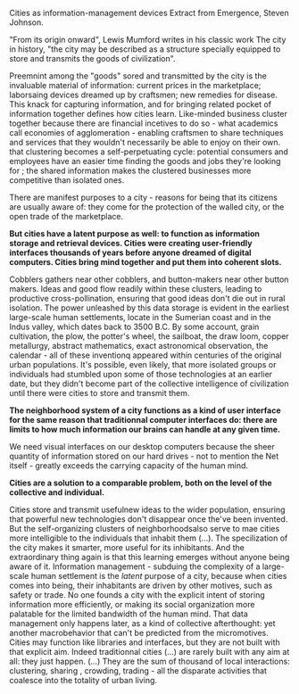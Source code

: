 Cities as information-management devices
Extract from Emergence, Steven Johnson.

"From its origin onward", Lewis Mumford writes in his classic work The city in history, "the city may be described as a structure specially equipped to store and transmits the goods of civilization". 

Preemnint among the "goods" sored and transmitted by the city is the invaluable material of information: current prices in the marketplace; laborsaing devices dreamed up by craftsmen; new remedies for disease. This knack for capturing information, and for  bringing related pocket of information together defines how cities learn. Like-minded business cluster together because there are financial incetives to do so - what academics call economies of agglomeration - enabling craftsmen to share techniques and services that they wouldn't necessarily be able to enjoy on their own. that clustering becomes a self-perpetuating cycle: potential consumers and employees have an easier time finding the goods and jobs they're looking for ; the shared information makes the clustered businesses more competitive than isolated ones.

There are manifest purposes to a city - reasons for being that its citizens are usually aware of: they come for the protection of the walled city, or the open trade of the marketplace. 

**But cities have a latent purpose as well: to function as information storage  and retrieval devices. Cities were creating user-friendly interfaces thousands of years before anyone dreamed of digital computers. Cities bring mind together and put them into coherent slots.** 

Cobblers gathers near other cobblers, and button-makers near other button makers. Ideas and good flow readily within these clusters, leading to productive cross-pollination, ensuring that good ideas don't die out in rural isolation. The power unleashed by this data storage is evident in the earliest large-scale human settlements, locate in the Sumerian coast and in the Indus valley, which dates back to 3500 B.C. By some account, grain cultivation, the plow, the potter's wheel, the sailboat, the draw loom, copper metallurgy, abstract mathematics, exact astronomical observation, the calendar - all of these inventionq appeared within centuries of the original urban populations. It's possible, even likely, that more isolated  groups or individuals had stumbled upon some of those technologies at an earlier date, but they didn't become part of the collective intelligence of civilization until there were cities  to store and transmit them.

**The neighborhood system of a city functions as a kind of user interface for the same reason that traditionnal computer interfaces do: there are limits to how much information our brains can handle at any given time.** 

We need visual interfaces  on our desktop computers because the sheer quantity of information stored on our hard drives - not to mention the Net itself - greatly exceeds the carrying capacity of the human mind. 

**Cities are a solution to a comparable problem, both on the level of the collective and individual.**

Cities store and transmit usefulnew ideas to the wider population, ensuring that powerful new technologies don't disappear once the've been invented. But the self-organizing clusters of neighborhoodsalso serve to mae cities more intelligible to the individuals that inhabit them (...). The specilization of the city makes it smarter, more useful for its inhibitants. And the extraordinary thing again is that this learning emerges without anyone being aware of it. Information management - subduing the complexity of a large-scale human settlement is the *latent* purpose of a city, because when cities comes into being, their inhabitants are driven by other motives, such as safety or trade. No one founds a city with the explicit intent of storing information more efficiently, or making its social organization more palatable for the limited bandwidth of the human mind. That data management only happens later, as a kind of collective afterthought: yet another macrobehavior that can't be predicted from the micromotives. Cities may function like libraries and interfaces, but they are not built with that explicit aim.
Indeed traditionnal cities (...) are rarely built with any aim at all: they just happen. (...) They are the sum of thousand of local interactions: clustering, sharing , crowding, trading - all the disparate activities that coalesce into the totality of urban living.
